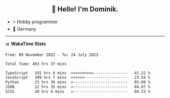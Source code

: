 <h2 align="center">👋 Hello! I'm Dominik.</h2>

- ⚡ Hobby programmer
- 📍 Germany

---
📊 **WakaTime Stats**
<!--START_SECTION:waka-->

```txt
From: 09 November 2022 - To: 24 July 2023

Total Time: 463 hrs 37 mins

TypeScript   191 hrs 6 mins  >>>>>>>>>>---------------   41.22 %
JavaScript   109 hrs 7 mins  >>>>>>-------------------   23.54 %
Python       23 hrs 36 mins  >------------------------   05.09 %
JSON         22 hrs 35 mins  >------------------------   04.87 %
SCSS         20 hrs 4 mins   >------------------------   04.33 %
```

<!--END_SECTION:waka-->
